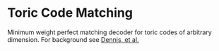 # Toric Code Matching

Minimum weight perfect matching decoder for toric codes of arbitrary dimension. For background see [Dennis, et al.](https://arxiv.org/abs/quant-ph/0110143)
